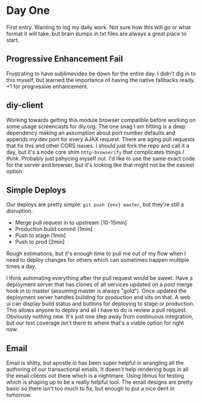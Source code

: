 # Day One

First entry. Wanting to log my daily work. Not sure how this will go or what 
format it will take, but brain dumps in txt files 
are always a great place to start.

## Progressive Enhancement Fail

Frustrating to have sublimevideo be down for the entire day. I didn't dig in to 
this myself, but learned the importance of having the native fallbacks ready. 
+1 for progressive enhancement.

## diy-client

Working towards getting this module browser compatible before working on some 
usage screencasts for diy.org. The one snag I am hitting is a deep dependency 
making an assumption about port number defaults and appends my dev port for 
every AJAX request. There are aging pull requests that fix this and other 
CORS issues. I should just fork the repo and call it a day, but it's a node core 
shim `http-browserify` that complicates things *I think*. Probably just 
pshycing myself out. I'd like to use the same exact code for the server and 
browser, but it's looking like that might not be the easiest option.

## Simple Deploys

Our deploys are pretty simple: `git push {env} master`, but they're still a 
disruption.

* Merge pull request in to upstream [10-15min]
* Production build commit [1min]
* Push to stage [1min]
* Push to prod [2min]

Rough estimations, but it's enough time to pull me out of my flow when I need 
to deploy changes for others which can sometimes happen multiple times a day.

I think automating everything after the pull request would be sweet. Have a 
deployment server that has clones of all services updated on a post merge hook 
in to master (assuming master is always "gold"). Once updated the deployment 
server handles building for production and sits on that. A web ui can display 
build status and buttons for deploying to stage or production. This allows 
anyone to deploy and all I have to do is review a pull request. Obviously 
nothing new. It's just one step away from continuous integration, but our test 
coverage isn't there to where that's a viable option for right now.

## Email

Email is shitty, but apostle.io has been super helpful in wrangling all the 
authoring of our transactional emails. It doesn't help rendering bugs in all 
the email clients out there which is a nightmare. Using litmus for testing 
which is shaping up to be a really helpful tool. The email designs are pretty 
basic so there isn't too much to fix, but enough to put a nice dent in tomorrow.
